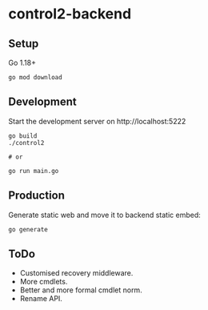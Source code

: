 # control2-backend

## Setup

Go 1.18+

```shell
go mod download
```

## Development

Start the development server on http://localhost:5222

```shell
go build
./control2

# or

go run main.go
```

## Production

Generate static web and move it to backend static embed:

```shell
go generate
```

## ToDo

- Customised recovery middleware.
- More cmdlets.
- Better and more formal cmdlet norm.
- Rename API.
